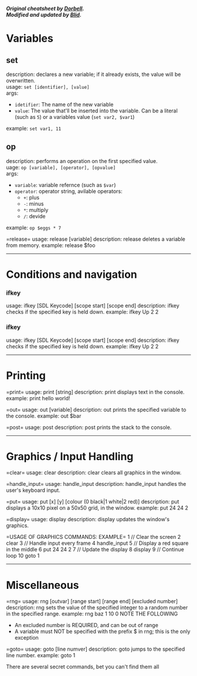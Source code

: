 ***Original cheatsheet by [Dorbell](https://www.youtube.com/c/DingDongDirt).***  
***Modified and updated by [Blid](https://www.youtube.com/c/BlidDev).***  



# Variables
## set
description: declares a new variable; if it already exists, the value will be overwritten.  
usage: ``set [identifier], [value] ``  
args:  
* ``idetifier``: The name of the new variable
* ``value``: The value that'll be inserted into the variable. Can be a literal (such as `5`) or  a variables value (`set var2, $var1`)  

example: ```set var1, 11```


## op
description: performs an operation on the first specified value.  
uage: `op [variable], [operator], [opvalue]`  
args:  
* `variable`: variable refernce (such as `$var`)
* `operator`: operator string, avilable operators:
    * `+`: plus  
    * `-`: minus  
    * `*`: multiply  
    * `/`: devide   

example: `op $eggs * 7`

=release=
usage: release [variable]
description: release deletes a variable from memory.
example: release $foo

---
# Conditions and navigation


### ifkey
usage: ifkey [SDL Keycode] [scope start] [scope end]
description: ifkey checks if the specified key is held down.
example: ifkey Up 2 2

### ifkey
usage: ifkey [SDL Keycode] [scope start] [scope end]
description: ifkey checks if the specified key is held down.
example: ifkey Up 2 2

---

# Printing
=print=
usage: print [string]
description: print displays text in the console.
example: print hello world!

=out=
usage: out [variable]
description: out prints the specified variable to the console.
example: out $bar

=post=
usage: post
description: post prints the stack to the console.

---

# Graphics / Input Handling
=clear=
usage: clear
description: clear clears all graphics in the window.

=handle_input=
usage: handle_input
description: handle_input handles the user's keyboard input.

=put=
usage: put [x] [y] [colour (0 black|1 white|2 red)]
description: put displays a 10x10 pixel on a 50x50 grid, in the window.
example: put 24 24 2

=display=
usage: display
description: display updates the window's graphics.

=USAGE OF GRAPHICS COMMANDS: EXAMPLE=
1 // Clear the screen
2 clear
3 // Handle input every frame
4 handle_input
5 // Display a red square in the middle
6 put 24 24 2
7 // Update the display
8 display
9 // Continue loop
10 goto 1

---

# Miscellaneous
=rng=
usage: rng [outvar] [range start] [range end] [excluded number]
description: rng sets the value of the specified integer to a random number in the specified range.
example: rng baz 1 10 0
NOTE THE FOLLOWING
- An excluded number is REQUIRED, and can be out of range
- A variable must NOT be specified with the prefix $ in rng; this is the only exception

=goto=
usage: goto [line numver]
description: goto jumps to the specified line number.
example: goto 1

There are several secret commands, bet you can't find them all